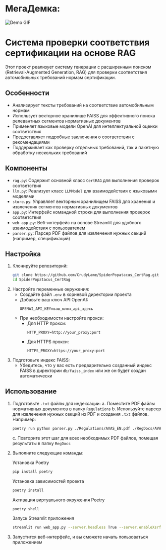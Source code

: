 # МегаДемка:

![Demo GIF](https://github.com/CrudyLame/SpiderPopatacus_CertRag/blob/master/misc/ScreenCast.gif)

# Система проверки соответствия сертификации на основе RAG

Этот проект реализует систему генерации с расширенным поиском (Retrieval-Augmented Generation, RAG) для проверки соответствия автомобильных требований нормам сертификации.

## Особенности

- Анализирует тексты требований на соответствие автомобильным нормам
- Использует векторное хранилище FAISS для эффективного поиска релевантных сегментов нормативных документов
- Применяет языковые модели OpenAI для интеллектуальной оценки соответствия
- Предоставляет подробные заключения о соответствии с рекомендациями
- Поддерживает как проверку отдельных требований, так и пакетную обработку нескольких требований

## Компоненты

- `rag.py`: Содержит основной класс `CertRAG` для выполнения проверок соответствия
- `llm.py`: Реализует класс `LLMModel` для взаимодействия с языковыми моделями
- `store.py`: Управляет векторным хранилищем FAISS для хранения и извлечения сегментов нормативных документов
- `app.py`: Интерфейс командной строки для выполнения проверок соответствия
- `web_app.py`: Веб-интерфейс на основе Streamlit для удобного взаимодействия с пользователем
- `parser.py`: Парсер PDF файлов для извлечения нужных секций (например, спецификаций)

## Настройка

1. Клонируйте репозиторий:
   ```bash
   git clone https://github.com/CrudyLame/SpiderPopatacus_CertRag.git
   cd SpiderPopatacus_CertRag
   ```
2. Настройте переменные окружения:
   - Создайте файл `.env` в корневой директории проекта
   - Добавьте ваш ключ API OpenAI: 
     ```
     OPENAI_API_KEY=ваш_ключ_api_здесь
     ```
   - При необходимости настройте прокси:
     - Для HTTP прокси: 
       ```
       HTTP_PROXY=http://your_proxy:port
       ```
     - Для HTTPS прокси: 
       ```
       HTTPS_PROXY=https://your_proxy:port
       ```
3. Подготовьте индекс FAISS:
   - Убедитесь, что у вас есть предварительно созданный индекс FAISS в директории `db/faiss_index` или же он будет создан автоматически

## Использование

1. Подготовьте `.txt` файлы для индексации:
   a. Поместите PDF файлы нормативных документов в папку `Regulations`
   b. Используйте парсер для извлечения нужных секций из PDF и создания `.txt` файлов. Например:
      ```bash
      poetry run python parser.py ./Regulations/AVAS_EN.pdf ./RegDocs/AVAS_EN.txt
      ```
   c. Повторите этот шаг для всех необходимых PDF файлов, помещая результаты в папку `RegDocs`

2. Выполните следующие команды:
    
    Установка Poetry
   ```bash
   pip install poetry
   ```

   Установка зависимостей проекта
   ```bash
   poetry install
   ```

   Активация виртуального окружения Poetry
   ```bash
   poetry shell
   ```

   Запуск Streamlit приложения
   ```bash
   streamlit run web_app.py --server.headless True --server.enableXsrfProtection false
   ```

3. Запустится веб-интерфейс, и вы сможете начать пользоваться приложением


